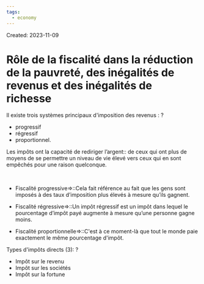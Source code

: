```yaml
---
tags:
  - economy
---
```

Created: 2023-11-09

# Rôle de la fiscalité dans la réduction de la pauvreté, des inégalités de revenus et des inégalités de richesse

Il existe trois systèmes principaux d'imposition des revenus :
?
- progressif
- régressif
- proportionnel.
<!--SR:!2024-05-21,117,250-->

Les impôts ont la capacité de rediriger l’argent:: de ceux qui ont plus de moyens de se permettre un niveau de vie élevé vers ceux qui en sont empêchés pour une raison quelconque.
<!--SR:!2024-07-13,139,230-->
 
- Fiscalité progressive=>::Cela fait référence au fait que les gens sont imposés à des taux d’imposition plus élevés à mesure qu’ils gagnent.
<!--SR:!2024-03-27,82,250-->
- Fiscalité régressive=>::Un impôt régressif est un impôt dans lequel le pourcentage d’impôt payé augmente à mesure qu’une personne gagne moins.
<!--SR:!2024-03-05,66,230-->
- Fiscalité proportionnelle=>::C'est à ce moment-là que tout le monde paie exactement le même pourcentage d'impôt.
<!--SR:!2024-03-04,66,230-->


Types d'impôts directs (3):
?
- Impôt sur le revenu
- Impôt sur les sociétés
- Impôt sur la fortune
<!--SR:!2024-05-29,122,250-->
